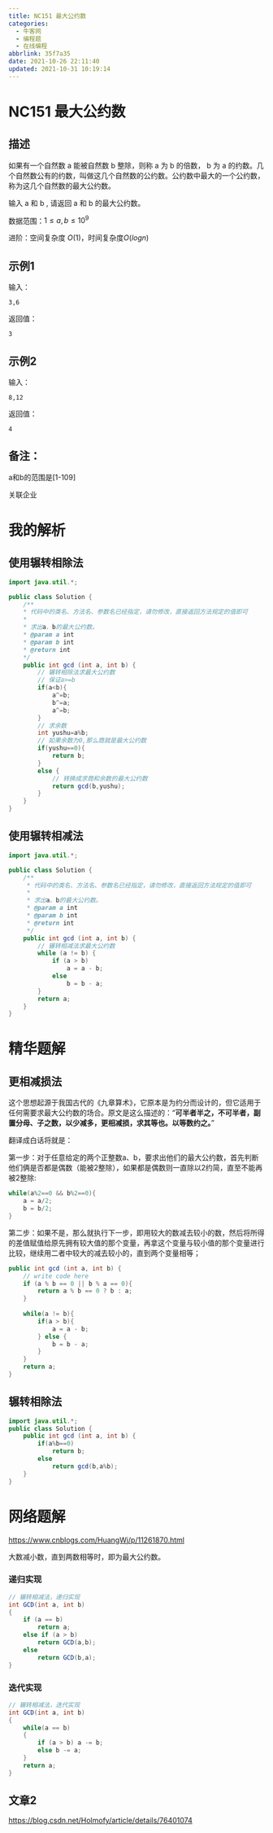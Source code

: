 ```yaml
---
title: NC151 最大公约数
categories:
  - 牛客网
  - 编程题
  - 在线编程
abbrlink: 35f7a35
date: 2021-10-26 22:11:40
updated: 2021-10-31 10:19:14
---
```

# NC151 最大公约数

## 描述

如果有一个自然数 a 能被自然数 b 整除，则称 a 为 b 的倍数， b 为 a 的约数。几个自然数公有的约数，叫做这几个自然数的公约数。公约数中最大的一个公约数，称为这几个自然数的最大公约数。

输入 a 和 b , 请返回 a 和 b 的最大公约数。


数据范围：$1\leq a,b\leq10^9$

进阶：空间复杂度 $O(1)$，时间复杂度$O(logn)$

## 示例1
输入：
```
3,6
```

返回值：
```
3
```

## 示例2
输入：
```
8,12
```

返回值：
```
4
```

## 备注：
a和b的范围是[1-109]

关联企业

# 我的解析
## 使用辗转相除法
```java
import java.util.*;

public class Solution {
    /**
    * 代码中的类名、方法名、参数名已经指定，请勿修改，直接返回方法规定的值即可
    *
    * 求出a、b的最大公约数。
    * @param a int 
    * @param b int 
    * @return int
    */
    public int gcd (int a, int b) {
        // 辗转相除法求最大公约数
        // 保证a>=b
        if(a<b){
            a^=b;
            b^=a;
            a^=b;
        }
        // 求余数
        int yushu=a%b;
        // 如果余数为0,那么商就是最大公约数
        if(yushu==0){
            return b;
        }
        else {
            // 转换成求商和余数的最大公约数
            return gcd(b,yushu);
        }
    }
}
```
## 使用辗转相减法
```java
import java.util.*;

public class Solution {
    /**
     * 代码中的类名、方法名、参数名已经指定，请勿修改，直接返回方法规定的值即可
     *
     * 求出a、b的最大公约数。
     * @param a int 
     * @param b int 
     * @return int
     */
    public int gcd (int a, int b) {
        // 辗转相减法求最大公约数
        while (a != b) {
            if (a > b)
                a = a - b;
            else
                b = b - a;
        }
        return a;
    }
}
```

# 精华题解
## 更相减损法
这个思想起源于我国古代的《九章算术》，它原本是为约分而设计的，但它适用于任何需要求最大公约数的场合。原文是这么描述的：“**可半者半之，不可半者，副置分母、子之数，以少减多，更相减损，求其等也。以等数约之。**”

翻译成白话将就是：

第一步：对于任意给定的两个正整数a、b，要求出他们的最大公约数，首先判断他们俩是否都是偶数（能被2整除），如果都是偶数则一直除以2约简，直至不能再被2整除:
```java
while(a%2==0 && b%2==0){
    a = a/2;
    b = b/2;
}
```
第二步：如果不是，那么就执行下一步，即用较大的数减去较小的数，然后将所得的差值赋值给原先拥有较大值的那个变量，再拿这个变量与较小值的那个变量进行比较，继续用二者中较大的减去较小的，直到两个变量相等；
```java
public int gcd (int a, int b) {
    // write code here
    if (a % b == 0 || b % a == 0){
        return a % b == 0 ? b : a;
    }
 
    while(a != b){
        if(a > b){
            a = a - b;
        } else {
            b = b - a;
        }
    }
    return a;
}
```

## 辗转相除法
```java
import java.util.*;
public class Solution {
    public int gcd (int a, int b) {
        if(a%b==0)
            return b;
        else
            return gcd(b,a%b);
    }
}
```

# 网络题解
https://www.cnblogs.com/HuangWj/p/11261870.html

大数减小数，直到两数相等时，即为最大公约数。

### 递归实现
```java
// 辗转相减法，递归实现
int GCD(int a, int b)
{
    if (a == b)
        return a;
    else if (a > b)
        return GCD(a,b);
    else
        return GCD(b,a);
}
```
### 迭代实现
```java
// 辗转相减法，迭代实现
int GCD(int a, int b)
{
    while(a == b)
    {
        if (a > b) a -= b;
        else b -= a;
    }
    return a;
}
```

## 文章2
https://blog.csdn.net/Holmofy/article/details/76401074

